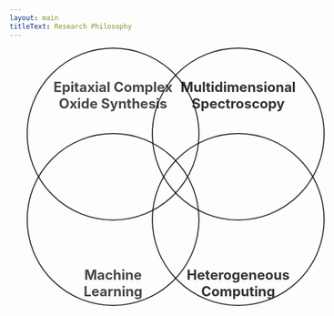 ```yaml
---
layout: main
titleText: Research Philosophy
---
```


<div style="position: relative; width: 600px; height: 600px; margin: auto;">

  <!-- Circle 1: Epitaxial Complex Oxide Synthesis -->
  <div style="
    position: absolute;
    top: 0;
    left: 30px;
    width: 300px;
    height: 300px;
    border-radius: 50%;
    background: url('/path/to/oxide.jpg') center/cover no-repeat;
    border: 2px solid black;
    opacity: 0.8;
  ">
    <div style="
      position: absolute;
      top: 20px;
      width: 100%;
      text-align: center;
      font-weight: bold;
    ">
      <h2 style="font-size: 24px;">Epitaxial Complex<br>Oxide Synthesis</h2>
    </div>
  </div>

  <!-- Circle 2: Multidimensional Spectroscopy -->
  <div style="
    position: absolute;
    top: 0;
    left: 250px;
    width: 300px;
    height: 300px;
    border-radius: 50%;
    background: url('/path/to/spectroscopy.jpg') center/cover no-repeat;
    border: 2px solid black;
    opacity: 0.8;
  ">
    <div style="
      position: absolute;
      top: 20px;
      width: 100%;
      text-align: center;
      font-weight: bold;
      color: black;
    ">
      <h2 style="font-size: 24px;">Multidimensional<br>Spectroscopy</h2>
    </div>
  </div>

  <!-- Circle 3: Machine Learning -->
  <div style="
    position: absolute;
    top: 150px;
    left: 30px;
    width: 300px;
    height: 300px;
    border-radius: 50%;
    background: url('/path/to/ml.jpg') center/cover no-repeat;
    border: 2px solid black;
    opacity: 0.8;
  ">
    <div style="
      position: absolute;
      top: 200px;
      width: 100%;
      text-align: center;
      font-weight: bold;
    ">
      <h2 style="font-size: 24px;">Machine<br>Learning</h2>
    </div>
  </div>

  <!-- Circle 4: Heterogeneous Computing -->
  <div style="
    position: absolute;
    top: 150px;
    left: 250px;
    width: 300px;
    height: 300px;
    border-radius: 50%;
    background: url('/path/to/computing.jpg') center/cover no-repeat;
    border: 2px solid black;
    opacity: 0.8;
  ">
    <div style="
      position: absolute;
      top: 200px;
      width: 100%;
      text-align: center;
      font-weight: bold;
      color: black;
    ">
      <h2 style="font-size: 24px;">Heterogeneous<br>Computing</h2>
    </div>
  </div>

</div>
